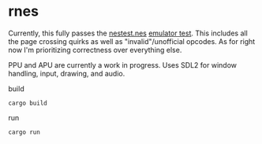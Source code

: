 # rnes

Currently, this fully passes the [nestest.nes](http://www.qmtpro.com/~nes/misc/nestest.txt) [emulator test](https://wiki.nesdev.com/w/index.php/Emulator_tests). This includes all the page crossing quirks as well as "invalid"/unofficial opcodes. As for right now I'm prioritizing correctness over everything else.

PPU and APU are currently a work in progress. Uses SDL2 for window handling, input, drawing, and audio.

build
```
cargo build
```

run
```
cargo run
```
